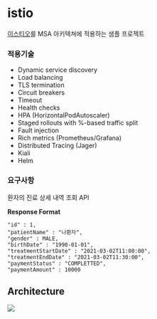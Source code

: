 # istio
[이스티오](https://istio.io/)를 MSA 아키텍쳐에 적용하는 샘플 프로젝트

### 적용기술 
- Dynamic service discovery  
- Load balancing  
- TLS termination  
- Circuit breakers  
- Timeout  
- Health checks  
- HPA (HorizontalPodAutoscaler)   
- Staged rollouts with %-based traffic split  
- Fault injection  
- Rich metrics (Prometheus/Grafana)  
- Distributed Tracing (Jager)     
- Kiali  
- Helm  



### 요구사항   
환자의 진료 상세 내역 조회 API   

**Response Format**   

    "id" : 1,  
    "patientName" : "나환자",   
    "gender" : MALE,
    "birthDate" : "1990-01-01",
    "treatmentStartDate" : "2021-03-02T11:00:00",
    "treatmentEndDate" : "2021-03-02T11:30:00",
    "paymentStatus" : "COMPLETTED",
    "paymentAmount" : 10000


## Architecture
 ![](https://user-images.githubusercontent.com/77223336/169686401-02ef30d9-4c85-4f02-ac50-ad859b4b1d2b.png)
